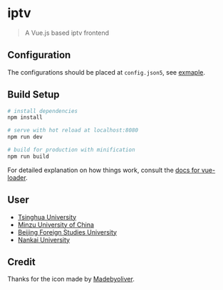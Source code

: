 # iptv

> A Vue.js based iptv frontend

## Configuration

The configurations should be placed at `config.json5`, see [exmaple](config.example.json5).

## Build Setup

``` bash
# install dependencies
npm install

# serve with hot reload at localhost:8080
npm run dev

# build for production with minification
npm run build
```

For detailed explanation on how things work, consult the [docs for vue-loader](http://vuejs.github.io/vue-loader).

## User

* [Tsinghua University](https://iptv.tsinghua.edu.cn/)
* [Minzu University of China](http://iptv.muc.edu.cn/)
* [Beijing Foreign Studies University](https://tv.bfsu.edu.cn/)
* [Nankai University](https://iptv.nankai.edu.cn/)

## Credit

Thanks for the icon made by [Madebyoliver](http://www.flaticon.com/authors/madebyoliver).
